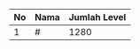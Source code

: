 | No | Nama            | Jumlah Level |
|----|-----------------|--------------|
| 1  | #    |    1280        |
